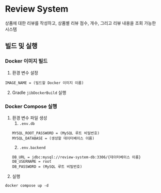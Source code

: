 # Review System
상품에 대한 리뷰를 작성하고, 상품별 리뷰 점수, 개수, 그리고 리뷰 내용을 조회 가능한 시스템

## 빌드 및 실행

### Docker 이미지 빌드
1. 환경 변수 설정
```
IMAGE_NAME = (빌드할 Docker 이미지 이름)
```
2. Gradle `jibDockerBuild` 실행

### Docker Compose 실행
1. 환경 변수 파일 생성
   1. `.env.db`
    ```
    MYSQL_ROOT_PASSWORD = (MySQL 루트 비밀번호)
    MYSQL_DATABASE = (생성할 데이터베이스 이름)
    ```
   2. `.env.backend`
    ```
    DB_URL = jdbc:mysql://review-system-db:3306/{데이터베이스 이름}
    DB_USERNAME = root
    DB_PASSWORD = (MySQL 루트 비밀번호)
    ```
2. 실행
```
docker compose up -d
```